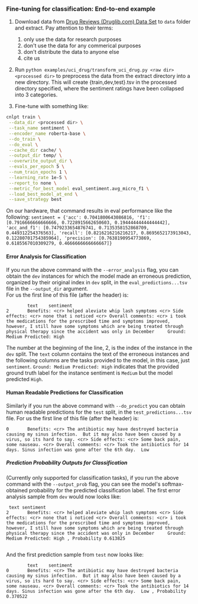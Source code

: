### Fine-tuning for classification: End-to-end example

1. Download data from [Drug Reviews (Druglib.com) Data Set](https://archive.ics.uci.edu/dataset/461/drug+review+dataset+druglib+com) to `data` folder and extract. Pay attention to their terms:
   1. only use the data for research purposes
   2. don't use the data for any commerical purposes
   3. don't distribute the data to anyone else
   4. cite us

2. Run ```python examples/uci_drug/transform_uci_drug.py <raw dir> <processed dir>``` to preprocess the data from the extract directory into a new directory. This will create {train,dev,test}.tsv in the processed directory specified, where the sentiment ratings have been collapsed into 3 categories.

3. Fine-tune with something like:

```bash
cnlpt train \
 --data_dir <processed dir> \
 --task_name sentiment \
 --encoder_name roberta-base \
 --do_train \
 --do_eval \
 --cache_dir cache/ \
 --output_dir temp/ \
 --overwrite_output_dir \
 --evals_per_epoch 5 \
 --num_train_epochs 1 \
 --learning_rate 1e-5 \
 --report_to none \
 --metric_for_best_model eval_sentiment.avg_micro_f1 \
 --load_best_model_at_end \
 --save_strategy best
```

On our hardware, that command results in eval performance like the following:
```sentiment = {'acc': 0.7041800643086816, 'f1': [0.7916666666666666, 0.7228915662650603, 0.19444444444444442], 'acc_and_f1': [0.7479233654876741, 0.7135358152868709, 0.449312254376563], 'recall': [0.8216216216216217, 0.8695652173913043, 0.12280701754385964], 'precision': [0.7638190954773869, 0.6185567010309279, 0.4666666666666667]}```

#### Error Analysis for Classification

If you run the above command with the `--error_analysis` flag, you can obtain the `dev` instances for which the model made an erroneous
prediction, organized by their original index in `dev` split, in the `eval_predictions...tsv` file in the `--output_dir` argument.  
For us the first line of this file (after the header) is:

```
        text    sentiment
2       Benefits: <cr> helped aleviate whip lash symptoms <cr> Side effects: <cr> none that i noticed <cr> Overall comments: <cr> i took the medications for the prescribed time and symptoms improved, however, I still have some symptoms which are being treated through physical therapy since the accident was only in December     Ground: Medium Predicted: High

```

The number at the beginning of the line, 2, is the index of the instance in the `dev` split.  The `text` column contains the text of the erroneous instances and the following columns are the tasks provided to the model, in this case, just `sentiment`.  `Ground: Medium Predicted: High` indicates that the provided ground truth label for the instance sentiment is `Medium` but the model predicted `High`.  

#### Human Readable Predictions for Classification

Similarly if you run the above command with `--do_predict` you can obtain human readable predictions for the `test` split, in the `test_predictions...tsv` file.  For us the first line of this file (after the header) is:

```
0       Benefits: <cr> The antibiotic may have destroyed bacteria causing my sinus infection.  But it may also have been caused by a virus, so its hard to say. <cr> Side effects: <cr> Some back pain, some nauseau. <cr> Overall comments: <cr> Took the antibiotics for 14 days. Sinus infection was gone after the 6th day.  Low

```

##### Prediction Probability Outputs for Classification

(Currently only supported for classification tasks), if you run the above command with the `--output_prob` flag, you can see the model's softmax-obtained probability for the predicted classification label.  The first error analysis sample from `dev` would now looks like:

```
 text sentiment
2       Benefits: <cr> helped aleviate whip lash symptoms <cr> Side effects: <cr> none that i noticed <cr> Overall comments: <cr> i took the medications for the prescribed time and symptoms improved, however, I still have some symptoms which are being treated through physical therapy since the accident was only in December     Ground: Medium Predicted: High , Probability 0.613825


```

And the first prediction sample from `test` now looks like:

```
        text    sentiment
0       Benefits: <cr> The antibiotic may have destroyed bacteria causing my sinus infection.  But it may also have been caused by a virus, so its hard to say. <cr> Side effects: <cr> Some back pain, some nauseau. <cr> Overall comments: <cr> Took the antibiotics for 14 days. Sinus infection was gone after the 6th day.  Low , Probability 0.370522
```
